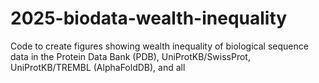 # 2025-biodata-wealth-inequality
Code to create figures showing wealth inequality of biological sequence data in the Protein Data Bank (PDB), UniProtKB/SwissProt, UniProtKB/TREMBL (AlphaFoldDB), and all
